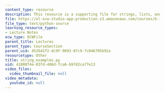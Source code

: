 ```yaml
---
content_type: resource
description: This resource is a supporting file for strings, lists, and list comprehensions.
file: https://ol-ocw-studio-app-production.s3.amazonaws.com/courses/6-189-a-gentle-introduction-to-programming-using-python-january-iap-2011/41008f4e03fd486dfca6b97d2ca77e13_string_examples.py
file_type: text/python-source
learning_resource_types:
- Lecture Notes
ocw_type: OCWFile
parent_title: Lectures
parent_type: CourseSection
parent_uid: 452642f2-dc9f-9093-87c9-7c046705b92a
resourcetype: Other
title: string_examples.py
uid: 41008f4e-03fd-486d-fca6-b97d2ca77e13
video_files:
  video_thumbnail_file: null
video_metadata:
  youtube_id: null
---
```

